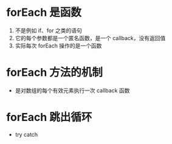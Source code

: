 # forEach 是函数

1. 不是例如 if、for 之类的语句
2. 它的每个参数都是一个匿名函数，是一个 callback，没有返回值
3. 实际每次 forEach 操作的是一个函数

# forEach 方法的机制

* 是对数组的每个有效元素执行一次 callback 函数

# forEach 跳出循环

* try catch
